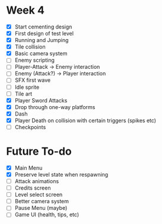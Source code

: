 # Week 4
- [x] Start cementing design
- [x] First design of test level
- [x] Running and Jumping
- [x] Tile collision
- [x] Basic camera system
- [ ] Enemy scripting
- [ ] Player-Attack -> Enemy interaction
- [ ] Enemy (Attack?) -> Player interaction
- [ ] SFX first wave
- [ ] Idle sprite
- [ ] Tile art
- [x] Player Sword Attacks
- [x] Drop through one-way platforms
- [x] Dash
- [x] Player Death on collision with certain triggers (spikes etc)
- [ ] Checkpoints
# Future To-do
- [x] Main Menu
- [x] Preserve level state when respawning
- [ ] Attack animations
- [ ] Credits screen
- [ ] Level select screen
- [ ] Better camera system
- [ ] Pause Menu (maybe)
- [ ] Game UI (health, tips, etc)
